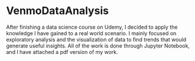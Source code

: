 # VenmoDataAnalysis
After finishing a data science course on Udemy, I decided to apply the knowledge I have gained to a real world scenario. I mainly focused on exploratory analysis and the visualization of data to find trends that would generate useful insights. All of the work is done through Jupyter Notebook, and I have attached a pdf version of my work. 

